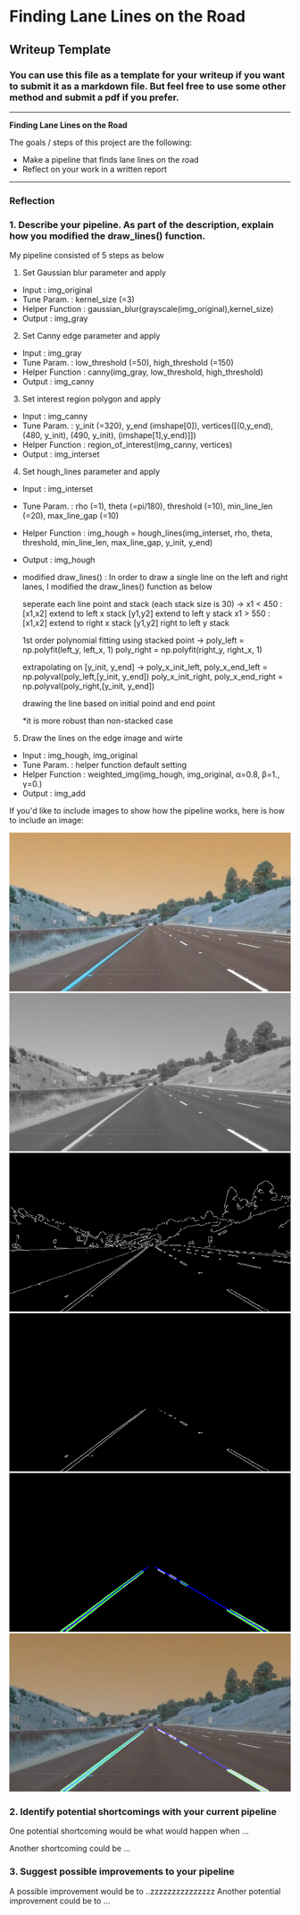 # **Finding Lane Lines on the Road** 

## Writeup Template

### You can use this file as a template for your writeup if you want to submit it as a markdown file. But feel free to use some other method and submit a pdf if you prefer.

---

**Finding Lane Lines on the Road**

The goals / steps of this project are the following:
* Make a pipeline that finds lane lines on the road
* Reflect on your work in a written report




---

### Reflection

### 1. Describe your pipeline. As part of the description, explain how you modified the draw_lines() function.

My pipeline consisted of 5 steps as below

  1. Set Gaussian blur parameter and apply
   - Input : img_original 
   - Tune Param. : kernel_size (=3)
   - Helper Function : gaussian_blur(grayscale(img_original),kernel_size)
   - Output : img_gray
   
   2. Set Canny edge parameter and apply
   - Input : img_gray 
   - Tune Param. : low_threshold (=50), high_threshold (=150)
   - Helper Function : canny(img_gray, low_threshold, high_threshold)
   - Output : img_canny
   
   3. Set interest region polygon and apply
   - Input : img_canny 
   - Tune Param. : y_init (=320), y_end (imshape[0]), vertices([(0,y_end),(480, y_init), (490, y_init), (imshape[1],y_end)]])
   - Helper Function : region_of_interest(img_canny, vertices)
   - Output : img_interset 
   
   4. Set hough_lines parameter and apply
   - Input : img_interset 
   - Tune Param. : rho (=1), theta (=pi/180), threshold (=10), min_line_len (=20), max_line_gap (=10)
   - Helper Function : img_hough = hough_lines(img_interset, rho, theta, threshold, min_line_len, max_line_gap, y_init, y_end)
   - Output : img_hough 
   
   - modified draw_lines()
     : In order to draw a single line on the left and right lanes, I modified the draw_lines()
       function as below
      
       seperate each line point and stack (each stack size is 30)
        -> x1 < 450 : [x1,x2] extend to left x stack [y1,y2] extend to left y stack
           x1 > 550 : [x1,x2] extend to right x stack [y1,y2] right to left y stack
           
       1st order polynomial fitting using stacked point
        -> poly_left = np.polyfit(left_y, left_x, 1)
           poly_right = np.polyfit(right_y, right_x, 1)
           
       extrapolating on [y_init, y_end]
        -> poly_x_init_left, poly_x_end_left = np.polyval(poly_left,[y_init, y_end])
           poly_x_init_right, poly_x_end_right = np.polyval(poly_right,[y_init, y_end])
           
       drawing the line based on initial poind and end point
       
       
       *it is more robust than non-stacked case
       

   5. Draw the lines on the edge image and wirte
   - Input : img_hough, img_original
   - Tune Param. : helper function default setting
   - Helper Function : weighted_img(img_hough, img_original, α=0.8, β=1., γ=0.)
   - Output : img_add 
      

If you'd like to include images to show how the pipeline works, here is how to include an image: 



![img_original](./test_images_output/img_original.png) 
![img_gray](./test_images_output/img_gray.png) 
![img_canny](./test_images_output/img_canny.png) 
![img_interset](./test_images_output/img_interset.png) 
![img_hough](./test_images_output/img_hough.png) 
![img_add](./test_images_output/img_add.png) 


### 2. Identify potential shortcomings with your current pipeline


One potential shortcoming would be what would happen when ... 

Another shortcoming could be ...


### 3. Suggest possible improvements to your pipeline

A possible improvement would be to ..zzzzzzzzzzzzzzz
Another potential improvement could be to ...
